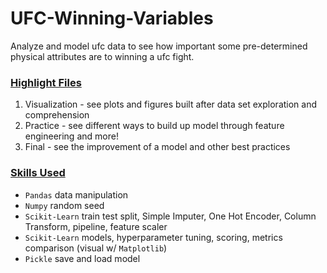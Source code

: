 # UFC-Winning-Variables
Analyze and model ufc data to see how important some pre-determined physical attributes are to winning a ufc fight.

### <ins> Highlight Files </ins>
1) Visualization - see plots and figures built after data set exploration and comprehension
2) Practice - see different ways to build up model through feature engineering and more!
3) Final - see the improvement of a model and other best practices

### <ins> Skills Used </ins>
* `Pandas` data manipulation
* `Numpy` random seed
* `Scikit-Learn` train test split, Simple Imputer, One Hot Encoder, Column Transform, pipeline, feature scaler
* `Scikit-Learn` models, hyperparameter tuning, scoring, metrics comparison (visual w/ `Matplotlib`)
* `Pickle` save and load model
